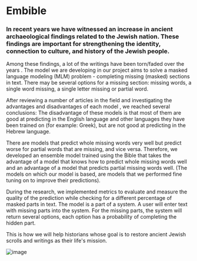 # Embible

### In recent years we have witnessed an increase in ancient archaeological findings related to the Jewish nation. These findings are important for strengthening the identity, connection to culture, and history of the Jewish people.

Among these findings, a lot of the writings have been torn/faded over the years .
The model we are developing in our project aims to solve a masked language modeling (MLM) problem - completing missing (masked) sections in text. There may be several options for a missing section: missing words, a single word missing, a single letter missing or partial word. 

After reviewing a number of articles in the field and investigating the advantages and disadvantages of each model , we reached several conclusions: 
The disadvantage of these models is that most of them are good at predicting in the  English language and other languages they have been trained on (for example: Greek), but are not good at predicting in the Hebrew language.

There are models that predict whole missing words very well but predict worse for partial words that are missing, and vice versa.
Therefore, we developed an ensemble model trained using the Bible that takes the advantage of a model that knows how to predict whole missing words well and an advantage of a model that predicts partial missing words well. (The models on which our model is based, are models that we performed fine tuning on to improve their predictions).

During the research, we implemented metrics to evaluate and measure the quality of the prediction while checking for a different percentage of masked parts in text.
The model is a part of a system. A user will enter text with missing parts into the system. For the missing parts, the system will return several options, each option has a probability of completing the hidden part.

This is how we will help historians whose goal is to restore ancient Jewish scrolls and writings as their life's mission.


![image](https://github.com/harelm4/Embible/assets/96492687/830521d4-ff58-4e27-b534-5d3cad8de02a)

